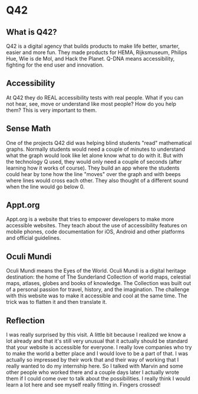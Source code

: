 # Q42

## What is Q42?

Q42 is a digital agency that builds products to make life better, smarter, easier and more fun. They made products for HEMA, Rijksmuseum, Philips Hue, Wie is de Mol, and Hack the Planet. Q-DNA means accessibility, fighting for the end user and innovation.

## Accessibility

At Q42 they do REAL accessibility tests with real people. What if you can not hear, see, move or understand like most people? How do you help them? This is very important to them.

## Sense Math

One of the projects Q42 did was helping blind students "read" mathematical graphs. Normally students would need a couple of minutes to understand what the graph would look like let alone know what to do with it. But with the technology Q used, they would only need a couple of seconds (after learning how it works of course). They build an app where the students could hear by tone how the line "moves" over the graph and with beeps where lines would cross each other. They also thought of a different sound when the line would go below 0.

## Appt.org

Appt.org is a website that tries to empower developers to make more accessible websites. They teach about the use of accessibility features on mobile phones, code documentation for iOS, Android and other platforms and official guidelines.

## Oculi Mundi

Oculi Mundi means the Eyes of the World. Oculi Mundi is a digital heritage destination: the home of The Sunderland Collection of world maps, celestial maps, atlases, globes and books of knowledge. The Collection was built out of a personal passion for travel, history, and the imagination. The challenge with this website was to make it accessible and cool at the same time. The trick was to flatten it and then translate it.

## Reflection

I was really surprised by this visit. A little bit because I realized we know a lot already and that it's still very unusual that it actually should be standard that your website is accessible for everyone. I really love companies who try to make the world a better place and I would love to be a part of that. I was actually so impressed by their work that and their way of working that I really wanted to do my internship here. So I talked with Marvin and some other people who worked there and a couple days later I actually wrote them if I could come over to talk about the possibilities. I really think I would learn a lot here and see myself really fitting in. Fingers crossed!
